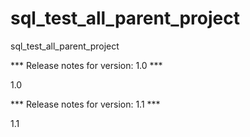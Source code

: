# sql_test_all_parent_project
sql_test_all_parent_project


*** Release notes for version: 1.0 ***

1.0

*** Release notes for version: 1.1 ***

1.1